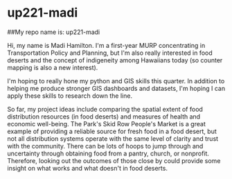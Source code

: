 # up221-madi

##My repo name is: up221-madi

Hi, my name is Madi Hamilton. I'm a first-year MURP concentrating in Transportation Policy and Planning, but I'm also really interested in food deserts and the concept of indigeneity among Hawaiians today (so counter mapping is also a new interest).

I'm hoping to really hone my python and GIS skills this quarter. In addition to helping me produce stronger GIS dashboards and datasets, I'm hoping I can apply these skills to research down the line.

So far, my project ideas include comparing the spatial extent of food distribution resources (in food deserts) and measures of health and economic well-being. The Park's Skid Row People's Market is a great example of providing a reliable source for fresh food in a food desert, but not all distribution systems operate with the same level of clarity and trust with the community. There can be lots of hoops to jump through and uncertainty through obtaining food from a pantry, church, or nonprofit. Therefore, looking out the outcomes of those close by could provide some insight on what works and what doesn't in food deserts.
